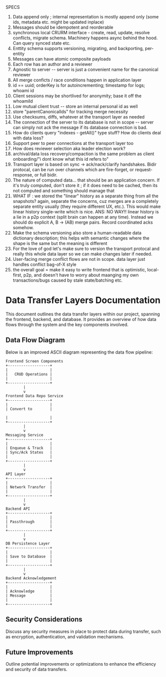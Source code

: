 SPECS

1. Data append only ; internal representation is mostly append only (some ids, metadata etc. might be updated inplace)
2. Messages should be idempotent and reorderable
2. synchronous local CRURM interface - create, read, update, resolve conflicts, migrate schema. Machinery happens async behind the hood. Can query synced state etc.
3. Enttity schema supports versioning, migrating, and backporting, per-entity
4. Messages can have atomic composite payloads
5. Each row has an author and a reviewer
6. Agnostic to server -- server is just a convenient name for the canonical reviewer
7. All merge conficts / race conditions happen in application layer
8. id == uuid; orderKey is for autoincrementing; timestamp for logs; whoami id 
9. Client sessions may be shortlived for anonymity; base it off the whoamiId
10. Low mutual client trust -- store an internal personal id as well
11. store "parentCanonicalIds" for tracking merge necessity
12. Use checksums, diffs, whatever at the transport layer as needed
13. The connection of the server to its database is not in scope -- server can simply not ack the message if its database connection is bad.
14. How do clients query "indexes - getAll()" type stuff? How do clients deal with data loss?
15. Support peer to peer connections at the transport layer too
16. How does reviewer selection aka leader election work?
17. archival/data loss recovery/compaction is the same problem as client onboarding/"i dont know what this id refers to"
18. Transport layer is based on sync -> ack/nack/clarify handshakes. Bidir protocal, can be run over channels which are fire-forget, or request-response, or full bidir.
19. The nature of computed data... that should be an application concern. If it's truly computed, don't store it ; if it does need to be cached, then its not computed and something should manage that
20. WHAT IF : we stored the "linear" history as a separate thing from all the snapshots? again, separate the concerns, cuz merges are a completely separate entity usually (they require different UX, etc.). This would make linear history single-write which is nice.
    ANS: NO WAY!! linear history is a lie in a p2p context (split brain can happen at any time). Instead we should do explicit A, B -> (AB) merge pairs. Record coordinated acks somehow.
21. Make the schema versioning also store a human-readable data dictionary description; this helps with semantic changes where the shape is the same but the meaning is different
22. For the love of god let's make sure to version the transport protocal and really this whole data layer so we can make changes later if needed.
23. User-facing merge conflict flows are not in scope. data layer just handles conflict bag-of-X style
24. the overall goal = make it easy to write frontend that is optimistic, local-first, p2p, and doesn't have to worry about maanging my own transactions/bugs caused by stale state/batching etc.



# Data Transfer Layers Documentation

This document outlines the data transfer layers within our project, spanning the frontend, backend, and database. It provides an overview of how data flows through the system and the key components involved.

## Data Flow Diagram

Below is an improved ASCII diagram representing the data flow pipeline:

```
Frontend Screen Components
+-------------------+
|                   |
|   CRUD Operations |
|                   |
+-------------------+
        |
        v
Frontend Data Repo Service
+-------------------+
|                   |
| Convert to        |

|                   |
+-------------------+
        |
        v
Messaging Service
+-------------------+
|                   |
| Enqueue & Track   |
| Sync/Ack States   |
|                   |
+-------------------+
        |
        v
API Layer
+-------------------+
|                   |
| Network Transfer  |
|                   |
+-------------------+
        |
        v
Backend API
+-------------------+
|                   |
| Passthrough       |
|                   |
+-------------------+
        |
        v
DB Persistence Layer
+-------------------+
|                   |
| Save to Database  |
|                   |
+-------------------+
        |
        v
Backend Acknowledgement
+-------------------+
|                   |
| Acknowledge       |
| Message           |
|                   |
+-------------------+

```

## Security Considerations

Discuss any security measures in place to protect data during transfer, such as encryption, authentication, and validation mechanisms.

## Future Improvements

Outline potential improvements or optimizations to enhance the efficiency and security of data transfers.
